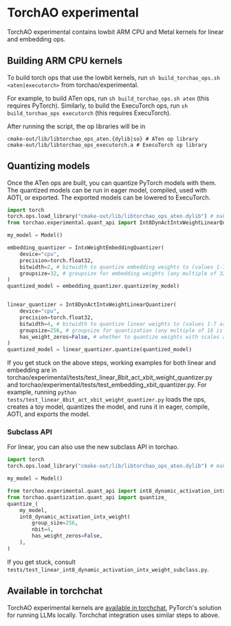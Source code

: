 # TorchAO experimental

TorchAO experimental contains lowbit ARM CPU and Metal kernels for linear and embedding ops.

## Building ARM CPU kernels

To build torch ops that use the lowbit kernels, run `sh build_torchao_ops.sh <aten|executorch>` from torchao/experimental.

For example, to build ATen ops, run `sh build_torchao_ops.sh aten` (this requires PyTorch).  Similarly, to build the ExecuTorch ops, run `sh build_torchao_ops executorch` (this requires ExecuTorch).

After running the script, the op libraries will be in
```
cmake-out/lib/libtorchao_ops_aten.{dylib|so} # ATen op library
cmake-out/lib/libtorchao_ops_executorch.a # ExecuTorch op library
```

## Quantizing models
Once the ATen ops are built, you can quantize PyTorch models with them.  The quantized models can be run in eager model, compiled, used with AOTI, or exported.  The exported models can be lowered to ExecuTorch.

```python
import torch
torch.ops.load_library("cmake-out/lib/libtorchao_ops_aten.dylib") # make sure this path is correct on your machine
from torchao.experimental.quant_api import Int8DynActIntxWeightLinearQuantizer, IntxWeightEmbeddingQuantizer

my_model = Model()

embedding_quantizer = IntxWeightEmbeddingQuantizer(
    device="cpu",
    precision=torch.float32,
    bitwidth=2, # bitwidth to quantize embedding weights to (values 1-7 are supported)
    groupsize=32, # groupsize for embedding weights (any multiple of 32 is supported)
)
quantized_model = embedding_quantizer.quantize(my_model)


linear_quantizer = Int8DynActIntxWeightLinearQuantizer(
    device="cpu",
    precision=torch.float32,
    bitwidth=4, # bitwidth to quantize linear weights to (values 1-7 are supported)
    groupsize=256, # groupsize for quantization (any multiple of 16 is supported)
    has_weight_zeros=False, # whether to quantize weights with scales and zeros, or scales-only
)
quantized_model = linear_quantizer.quantize(quantized_model)
```

If you get stuck on the above steps, working examples for both linear and embedding are in torchao/experimental/tests/test_linear_8bit_act_xbit_weight_quantizer.py and torchao/experimental/tests/test_embedding_xbit_quantizer.py.  For example, running `python tests/test_linear_8bit_act_xbit_weight_quantizer.py` loads the ops, creates a toy model, quantizes the model, and runs it in eager, compile, AOTI, and exports the model.

### Subclass API

For linear, you can also use the new subclass API in torchao.

```python
import torch
torch.ops.load_library("cmake-out/lib/libtorchao_ops_aten.dylib") # make sure this path is correct on your machine

my_model = Model()

from torchao.experimental.quant_api import int8_dynamic_activation_intx_weight
from torchao.quantization.quant_api import quantize_
quantize_(
    my_model,
    int8_dynamic_activation_intx_weight(
        group_size=256,
        nbit=4,
        has_weight_zeros=False,
    ),
)
```

If you get stuck, consult
`tests/test_linear_int8_dynamic_activation_intx_weight_subclass.py`.

## Available in torchchat

TorchAO experimental kernels are [available in torchchat](https://github.com/pytorch/torchchat/blob/main/docs/quantization.md#experimental-torchao-lowbit-kernels), PyTorch's solution for running LLMs locally.  Torchchat integration uses similar steps to above.
